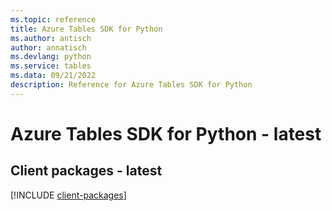 ```yaml
---
ms.topic: reference
title: Azure Tables SDK for Python
ms.author: antisch
author: annatisch
ms.devlang: python
ms.service: tables
ms.data: 09/21/2022
description: Reference for Azure Tables SDK for Python
---
```

# Azure Tables SDK for Python - latest

## Client packages - latest
[!INCLUDE [client-packages](tables-client-index.md)]